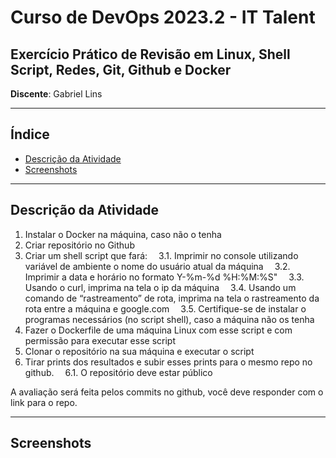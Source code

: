 <h1>Curso de DevOps 2023.2 - IT Talent</h1>

<h2>Exercício Prático de Revisão em Linux, Shell Script, Redes, Git, Github e Docker</h2>

**Discente**: Gabriel Lins

---

<h2>Índice</h2>

- [Descrição da Atividade](#descrição-da-atividade)
- [Screenshots](#screenshots)


---

## Descrição da Atividade

1. Instalar o Docker na máquina, caso não o tenha
2. Criar repositório no Github
3. Criar um shell script que fará:
  &emsp;3.1. Imprimir no console utilizando variável de ambiente o nome do usuário atual da máquina
  &emsp;3.2. Imprimir a data e horário no formato Y-%m-%d %H:%M:%S"
  &emsp;3.3. Usando o curl, imprima na tela o ip da máquina
  &emsp;3.4. Usando um comando de “rastreamento” de rota, imprima na tela o rastreamento da rota entre a máquina e google.com
  &emsp;3.5. Certifique-se de instalar o programas necessários (no script shell), caso a máquina não os tenha
4. Fazer o Dockerfile de uma máquina Linux com esse script e com permissão para executar esse script
5. Clonar o repositório na sua máquina e executar o script
6. Tirar prints dos resultados e subir esses prints para o mesmo repo no github.
  &emsp;6.1. O repositório deve estar público

A avaliação será feita pelos commits no github, você deve responder com o link para o repo.

---

## Screenshots
